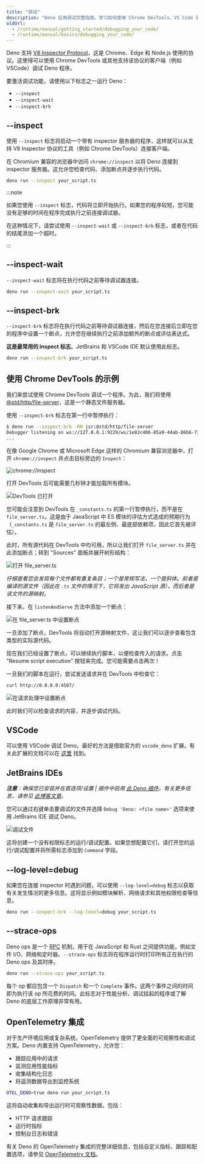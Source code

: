 ```yaml
---
title: "调试"
description: "Deno 应用调试完整指南。学习如何使用 Chrome DevTools、VS Code 调试器及其他调试技巧来调试 Deno 中的 TypeScript/JavaScript 代码。"
oldUrl:
  - /runtime/manual/getting_started/debugging_your_code/
  - /runtime/manual/basics/debugging_your_code/
---
```


Deno 支持 [V8 Inspector Protocol](https://v8.dev/docs/inspector)，这是 Chrome、Edge 和 Node.js 使用的协议。这使得可以使用 Chrome DevTools 或其他支持该协议的客户端（例如 VSCode）调试 Deno 程序。

要激活调试功能，请使用以下标志之一运行 Deno：

- `--inspect`
- `--inspect-wait`
- `--inspect-brk`

## --inspect

使用 `--inspect` 标志将启动一个带有 inspector 服务器的程序，这样就可以从支持 V8 Inspector 协议的工具（例如 Chrome DevTools）连接客户端。

在 Chromium 兼容的浏览器中访问 `chrome://inspect` 以将 Deno 连接到 inspector 服务器。这允许您检查代码、添加断点并逐步执行代码。

```sh
deno run --inspect your_script.ts
```

:::note

如果您使用 `--inspect` 标志，代码将立即开始执行。如果您的程序较短，您可能没有足够的时间在程序完成执行之前连接调试器。

在这种情况下，请尝试使用 `--inspect-wait` 或 `--inspect-brk` 标志，或者在代码的结尾添加一个超时。

:::

## --inspect-wait

`--inspect-wait` 标志将在执行代码之前等待调试器连接。

```sh
deno run --inspect-wait your_script.ts
```

## --inspect-brk

`--inspect-brk` 标志将在执行代码之前等待调试器连接，然后在您连接后立即在您的程序中设置一个断点，允许您在继续执行之前添加额外的断点或评估表达式。

**这是最常用的 inspect 标志**。JetBrains 和 VSCode IDE 默认使用此标志。

```sh
deno run --inspect-brk your_script.ts
```

## 使用 Chrome DevTools 的示例

我们来尝试使用 Chrome DevTools 调试一个程序。为此，我们将使用 [@std/http/file-server](https://jsr.io/@std/http#file-server)，这是一个静态文件服务器。

使用 `--inspect-brk` 标志在第一行中暂停执行：

```sh
$ deno run --inspect-brk -RN jsr:@std/http/file-server
Debugger listening on ws://127.0.0.1:9229/ws/1e82c406-85a9-44ab-86b6-7341583480b1
...
```

在像 Google Chrome 或 Microsoft Edge 这样的 Chromium 兼容浏览器中，打开 `chrome://inspect` 并点击目标旁边的 `Inspect`：

![chrome://inspect](./images/debugger1.png)

打开 DevTools 后可能需要几秒钟才能加载所有模块。

![DevTools 已打开](./images/debugger2.jpg)

您可能会注意到 DevTools 在 `_constants.ts` 的第一行暂停执行，而不是在 `file_server.ts`。这是由于 JavaScript 中 ES 模块的评估方式造成的预期行为（`_constants.ts` 是 `file_server.ts` 的最左侧、最底部依赖项，因此它首先被评估）。

此时，所有源代码在 DevTools 中均可用，所以让我们打开 `file_server.ts` 并在此添加断点；转到 "Sources" 面板并展开树形结构：

![打开 file_server.ts](./images/debugger3.jpg)

_仔细查看您会发现每个文件都有重复条目；一个是常规写法，一个是斜体。前者是编译的源文件（因此在 `.ts` 文件的情况下，它将发出 JavaScript 源），而后者是该文件的源映射。_

接下来，在 `listenAndServe` 方法中添加一个断点：

![在 file_server.ts 中设置断点](./images/debugger4.jpg)

一旦添加了断点，DevTools 将自动打开源映射文件，这让我们可以逐步查看包含类型的实际源代码。

现在我们已经设置了断点，可以继续执行脚本，以便检查传入的请求。点击 "Resume script execution" 按钮来完成。您可能需要点击两次！

一旦我们的脚本在运行，尝试发送请求并在 DevTools 中检查它：

```sh
curl http://0.0.0.0:4507/
```

![在请求处理中设置断点](./images/debugger5.jpg)

此时我们可以检查请求的内容，并逐步调试代码。

## VSCode

可以使用 VSCode 调试 Deno。最好的方法是借助官方的 `vscode_deno` 扩展。有关此扩展的文档可以在 [这里](/runtime/reference/vscode#using-the-debugger) 找到。

## JetBrains IDEs

_**注意**：确保您已安装并在首选项/设置 | 插件中启用 [此 Deno 插件](https://plugins.jetbrains.com/plugin/14382-deno)。有关更多信息，请参见 [此博客文章](https://blog.jetbrains.com/webstorm/2020/06/deno-support-in-jetbrains-ides/)。_

您可以通过右键单击要调试的文件并选择 `Debug 'Deno: <file name>'` 选项来使用 JetBrains IDE 调试 Deno。

![调试文件](./images/jb-ide-debug.png)

这将创建一个没有权限标志的运行/调试配置。如果您想配置它们，请打开您的运行/调试配置并将所需标志添加到 `Command` 字段。

## --log-level=debug

如果您在连接 inspector 时遇到问题，可以使用 `--log-level=debug` 标志以获取有关发生情况的更多信息。这将显示例如模块解析、网络请求和其他权限检查等信息。

```sh
deno run --inspect-brk --log-level=debug your_script.ts
```

## --strace-ops

Deno ops 是一个 [RPC](https://en.wikipedia.org/wiki/Remote_procedure_call) 机制，用于在 JavaScript 和 Rust 之间提供功能，例如文件 I/O、网络和定时器。`--strace-ops` 标志将在程序运行时打印所有正在执行的 Deno ops 及其时序。

```sh
deno run --strace-ops your_script.ts
```

每个 op 都应包含一个 `Dispatch` 和一个 `Complete` 事件。这两个事件之间的时间即为执行该 op 所花费的时间。此标志对于性能分析、调试挂起的程序或了解 Deno 的底层工作原理非常有用。

## OpenTelemetry 集成

对于生产环境应用或复杂系统，OpenTelemetry 提供了更全面的可观察性和调试方案。Deno 内置支持 OpenTelemetry，允许您：

- 跟踪应用中的请求
- 监测应用性能指标
- 收集结构化日志
- 将遥测数据导出到监控系统

```sh
OTEL_DENO=true deno run your_script.ts
```

这将自动收集和导出运行时可观察性数据，包括：

- HTTP 请求跟踪
- 运行时指标
- 控制台日志和错误

有关 Deno 的 OpenTelemetry 集成的完整详细信息，包括自定义指标、跟踪和配置选项，请参见 [OpenTelemetry 文档](/runtime/fundamentals/open_telemetry)。